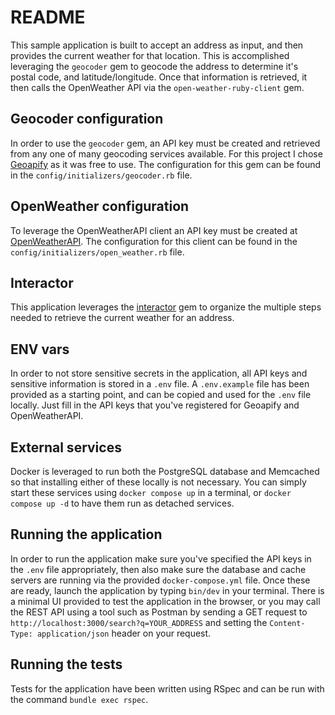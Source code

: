 # README

This sample application is built to accept an address as input, and then provides the current weather for that location. This is accomplished leveraging the `geocoder` gem to geocode the address to determine it's postal code, and latitude/longitude. Once that information is retrieved, it then calls the OpenWeather API via the `open-weather-ruby-client` gem. 

## Geocoder configuration

In order to use the `geocoder` gem, an API key must be created and retrieved from any one of many geocoding services available. For this project I chose [Geoapify](https://www.geoapify.com/geocoding-api/) as it was free to use. The configuration for this gem can be found in the `config/initializers/geocoder.rb` file.

## OpenWeather configuration

To leverage the OpenWeatherAPI client an API key must be created at [OpenWeatherAPI](https://openweathermap.org/api). The configuration for this client can be found in the `config/initializers/open_weather.rb` file. 

## Interactor 

This application leverages the [interactor](https://github.com/collectiveidea/interactor) gem to organize the multiple steps needed to retrieve the current weather for an address. 

## ENV vars

In order to not store sensitive secrets in the application, all API keys and sensitive information is stored in a `.env` file. A `.env.example` file has been provided as a starting point, and can be copied and used for the `.env` file locally. Just fill in the API keys that you've registered for Geoapify and OpenWeatherAPI.

## External services

Docker is leveraged to run both the PostgreSQL database and Memcached so that installing either of these locally is not necessary. You can simply start these services using `docker compose up` in a terminal, or `docker compose up -d` to have them run as detached services.

## Running the application

In order to run the application make sure you've specified the API keys in the `.env` file appropriately, then also make sure the database and cache servers are running via the provided `docker-compose.yml` file. Once these are ready, launch the application by typing `bin/dev` in your terminal. There is a minimal UI provided to test the application in the browser, or you may call the REST API using a tool such as Postman by sending a GET request to `http://localhost:3000/search?q=YOUR_ADDRESS` and setting the `Content-Type: application/json` header on your request.

## Running the tests

Tests for the application have been written using RSpec and can be run with the command `bundle exec rspec`.
